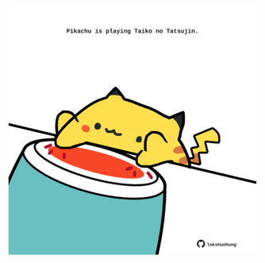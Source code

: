 <!-- built at 23/01/2023, 24:01:40 UTC -->
<p align="center">
  <img width="500" height="500" src="./ReadmeImage.svg">
</p>
